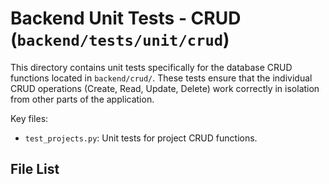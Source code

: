 # Backend Unit Tests - CRUD (`backend/tests/unit/crud`)

This directory contains unit tests specifically for the database CRUD functions located in `backend/crud/`. These tests ensure that the individual CRUD operations (Create, Read, Update, Delete) work correctly in isolation from other parts of the application.

Key files:

*   `test_projects.py`: Unit tests for project CRUD functions. 

<!-- File List Start -->
## File List


<!-- File List End -->
